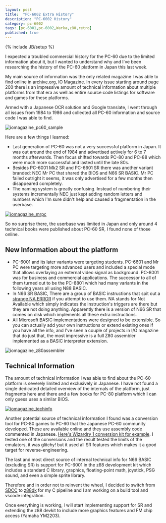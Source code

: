 ```yaml
---
layout: post
title:  "PC-6002 Extra History"
description: "PC-6002 History"
category: pc-6002
tags: [pc-6001,pc-6002,Warka,z80,retro]
published: true
---
```


{% include JB/setup %}

[iomagazine_pc60_sample]: {{site.baseurl}}assets/photos/pc6002/iomagazine_pc60sr.jpg "PC-60 Ad"
[iomagazine_mrpc]: {{site.baseurl}}assets/photos/pc6002/iomagazine_mrpc_small.jpg "NEC Mr PC"
[iomagazine_z80assembler]: {{site.baseurl}}assets/photos/pc6002/iomagazine_z80assembler.JPG "Z80 Assembler"
[iomagazine_techinfo]: {{site.baseurl}}assets/photos/pc6002/iomagazine_pc66sr_info_small.jpg "MrPC BIOS"

[iomagazine]: https://archive.org/details/iomagazine "IO Magazines"

I expected a troubled commercial history for the PC-60 due to the limited information about it, but I wanted to understand why and I've been researching the history of the PC-60 platform in Japan this last week. 

My main source of information was the only related magazine I was able to find online in [archive.org](https://archive.org/), IO Magazine. In every issue starting around page 200 there is an impressive amount of technical information about multiple platforms from that era as well as entire source code listings for software and games for these platforms.

Armed with a Japanese OCR solution and Google translate, I went through all issues from 1984 to 1986 and collected all PC-60 information and source code I was able to find.

![iomagazine_pc60_sample]

Here are a few things I learned:

- Last generation of PC-60 was not a very successful platform in Japan. It was out around the end of 1984 and advertised actively for 6 to 7 months afterwards. Then focus shifted towards PC-80 and PC-88 which were much more successful and lasted until the late 80s.
- Besides PC-6001 Mk2 SR and PC-6601 SR there was another variant branded: NEC Mr PC that shared the BIOS and N66 SR BASIC. Mr PC failed outright it seems, it was only advertised for a few months then disappeared completely.
- The naming system is greatly confusing. Instead of numbering their systems incrementally NEC just kept adding random letters and numbers which I'm sure didn't help and caused a fragmentation in the userbase.

[![iomagazine_mrpc]]({{site.baseurl}}assets/photos/pc6002/iomagazine_mrpc.jpg)

So no surprise there, the userbase was limited in Japan and only around 4 technical books were published about PC-60 SR, I found none of those online.


## New Information about the platform

- PC-6001 and its later variants were targeting students. PC-6601 and Mr PC were targeting more advanced users and included a special mode that allows overlaying an external video signal as background. PC-8001 was for business and commercial applications. The successor to all of them turned out to be the PC-8801 which had many variants in the following years all using N88 BASIC.
- In N66 SR BASIC, There are a group of BASIC instructions that spit out a [strange NA ERROR](http://zenithsal.com/pages/pc6002/#basicReference_NotAvailable) if you attempt to use them. NA stands for Not Available which simply indicates the instruction's triggers are there but they are not doing anything. Apparently there is a version of N66 SR that comes on disk which implements all these extra instructions.
- All Microsoft BASIC implementations were designed to be extensible. So you can actually add your own instructions or extend existing ones if you have all the info, and I've seen a couple of projects in I/O magazine that do just that, the most impressive is a full Z80 assembler implemented as a BASIC interpreter extension.

![iomagazine_z80assembler]


## Technical Information

The amount of technical information I was able to find about the PC-60 platform is severely limited and exclusively in Japanese. I have not found a single dedicated detailed overview of the internals of the platform, just fragments here and there and a few books for PC-80 platform which I can only guess uses a similar BIOS.

[![iomagazine_techinfo]]({{site.baseurl}}assets/photos/pc6002/iomagazine_pc66sr_info.jpg)

Another potential source of technical information I found was a conversion tool for PC-80 games to PC-60 that the Japanese PC-60 community developed. These are available online and they use assembly code commented in Japanese. [Here's Wizardry 1 conversion kit for example](http://sbeach.seesaa.net/article/449239254.html). I tested one of the conversions and the result tested the limits of the emulators, it was glitchy! but it used all SR features which makes it a good target for reverse-engineering.

The last and most direct source of internal technical info for N66 BASIC (excluding SR) is support for PC-6001 in the z88 development kit which includes a standard C library, graphics, floating-point math, joystick, PSG sound, and even a simple sprite library.

Therefore and in order not to reinvent the wheel, I decided to switch from [SDCC](http://sdcc.sourceforge.net/) to [z88dk](https://z88dk.org/) for my C pipeline and I am working on a build tool and vscode integration.

Once everything is working, I will start implementing support for SR and extending the z88 devkit to include more graphics features and FM chip access (Yamaha YM2203).
